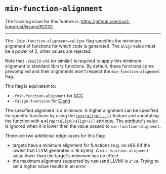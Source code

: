 # `min-function-alignment`

The tracking issue for this feature is: https://github.com/rust-lang/rust/issues/82232.

------------------------

The `-Zmin-function-alignment=<align>` flag specifies the minimum alignment of functions for which code is generated.
The `align` value must be a power of 2, other values are rejected.

Note that `-Zbuild-std` (or similar) is required to apply this minimum alignment to standard library functions.
By default, these functions come precompiled and their alignments won't respect the `min-function-alignment` flag.

This flag is equivalent to:

- `-fmin-function-alignment` for [GCC](https://gcc.gnu.org/onlinedocs/gcc/Optimize-Options.html#index-fmin-function-alignment_003dn)
- `-falign-functions` for [Clang](https://clang.llvm.org/docs/ClangCommandLineReference.html#cmdoption-clang1-falign-functions)

The specified alignment is a minimum. A higher alignment can be specified for specific functions by using the [`repr(align(...))`](https://github.com/rust-lang/rust/issues/82232) feature and annotating the function with a `#[repr(align(<align>))]` attribute. The attribute's value is ignored when it is lower than the value passed to `min-function-alignment`.

There are two additional edge cases for this flag:

- targets have a minimum alignment for functions (e.g. on x86_64 the lowest that LLVM generates is 16 bytes).
    A `min-function-alignment` value lower than the target's minimum has no effect.
- the maximum alignment supported by rust (and LLVM) is `2^29`. Trying to set a higher value results in an error.
